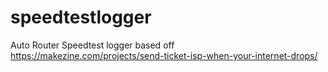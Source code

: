 # speedtestlogger
Auto Router Speedtest logger based off https://makezine.com/projects/send-ticket-isp-when-your-internet-drops/
